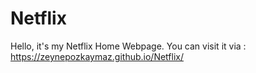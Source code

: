 # Netflix

Hello, it's my Netflix Home Webpage. You can visit it via : https://zeynepozkaymaz.github.io/Netflix/

